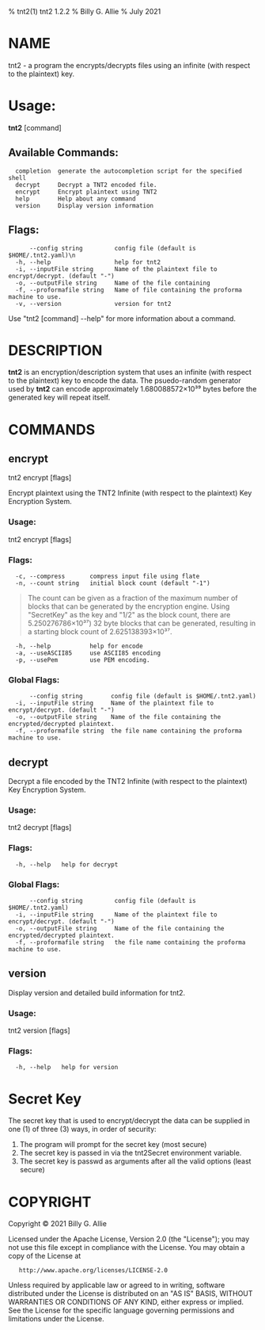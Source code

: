 % tnt2(1) tnt2 1.2.2
% Billy G. Allie
% July 2021

# NAME
tnt2 - a program the encrypts/decrypts files using an infinite (with respect to the plaintext) key.

# Usage:
  **tnt2** [command]

## Available Commands:
      completion  generate the autocompletion script for the specified shell
      decrypt     Decrypt a TNT2 encoded file.  
      encrypt     Encrypt plaintext using TNT2  
      help        Help about any command
      version     Display version information

## Flags:
          --config string         config file (default is $HOME/.tnt2.yaml)\n      
      -h, --help                  help for tnt2
      -i, --inputFile string      Name of the plaintext file to encrypt/decrypt. (default "-")
      -o, --outputFile string     Name of the file containing
      -f, --proformafile string   Name of file containing the proforma machine to use.
      -v, --version               version for tnt2

Use "tnt2 [command] --help" for more information about a command.

# DESCRIPTION
**tnt2** is an encryption/description system that uses an infinite (with
respect to the plaintext) key to encode the data.  The psuedo-random generator
used by **tnt2** can encode approximately 1.680088572×10³⁹ bytes before the
generated key will repeat itself.

# COMMANDS
## encrypt 

tnt2 encrypt [flags]

Encrypt plaintext using the TNT2 Infinite (with respect to the plaintext) Key Encryption System.
### Usage:
  tnt2 encrypt [flags]

### Flags:
      -c, --compress       compress input file using flate  
      -n, --count string   initial block count (default "-1")

  > The count can be given as a fraction of the maximum number of blocks that can be generated by the encryption engine.  Using "SecretKey" as the key and "1/2" as the block count, there are 5.250276786×10³⁷) 32 byte blocks that can be generated, resulting in a starting block count of 2.625138393×10³⁷.

      -h, --help           help for encode  
      -a, --useASCII85     use ASCII85 encoding  
      -p, --usePem         use PEM encoding.

### Global Flags:
          --config string        config file (default is $HOME/.tnt2.yaml)
      -i, --inputFile string     Name of the plaintext file to encrypt/decrypt. (default "-")
      -o, --outputFile string    Name of the file containing the encrypted/decrypted plaintext.
      -f, --proformafile string  the file name containing the proforma machine to use.

## decrypt
Decrypt a file encoded by the TNT2 Infinite (with respect to the plaintext) Key Encryption System.
### Usage:
  tnt2 decrypt [flags]

### Flags:

      -h, --help   help for decrypt

### Global Flags:
          --config string         config file (default is $HOME/.tnt2.yaml)
      -i, --inputFile string      Name of the plaintext file to encrypt/decrypt. (default "-")
      -o, --outputFile string     Name of the file containing the encrypted/decrypted plaintext.
      -f, --proformafile string   the file name containing the proforma machine to use.

## version
Display version and detailed build information for tnt2.
### Usage:
  tnt2 version [flags]

### Flags:

      -h, --help   help for version

# Secret Key

The secret key that is used to encrypt/decrypt the data can be supplied 
in one (1) of three (3) ways, in order of security:

1. The program will prompt for the secret key (most secure)
2. The secret key is passed in via the tnt2Secret environment variable.
3. The secret key is passwd as arguments after all the valid options (least secure)

# COPYRIGHT
   Copyright © 2021 Billy G. Allie

   Licensed under the Apache License, Version 2.0 (the "License");
   you may not use this file except in compliance with the License.
   You may obtain a copy of the License at

       http://www.apache.org/licenses/LICENSE-2.0

   Unless required by applicable law or agreed to in writing, software
   distributed under the License is distributed on an "AS IS" BASIS,
   WITHOUT WARRANTIES OR CONDITIONS OF ANY KIND, either express or implied.
   See the License for the specific language governing permissions and
   limitations under the License.
